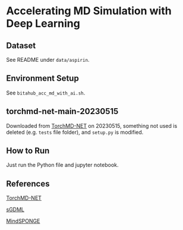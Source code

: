 # Accelerating MD Simulation with Deep Learning

## Dataset

See README under `data/aspirin`.

## Environment Setup

See `bitahub_acc_md_with_ai.sh`.

## torchmd-net-main-20230515

Downloaded from [TorchMD-NET](https://github.com/torchmd/torchmd-net) on 20230515, something not used is deleted (e.g. `tests` file folder), and `setup.py` is modified.

## How to Run

Just run the Python file and jupyter notebook.

## References

[TorchMD-NET](https://github.com/torchmd/torchmd-net)

[sGDML](http://www.sgdml.org/)

[MindSPONGE](https://gitee.com/mindspore/mindscience/tree/r0.1/MindSPONGE/examples/claisen_rearrangement)